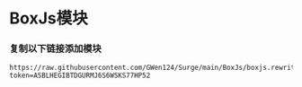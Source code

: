 # BoxJs模块

### 复制以下链接添加模块
````
https://raw.githubusercontent.com/GWen124/Surge/main/BoxJs/boxjs.rewrite.surge.sgmodule?token=ASBLHEGIBTDGURMJ6S6WSKS77HP52
````
